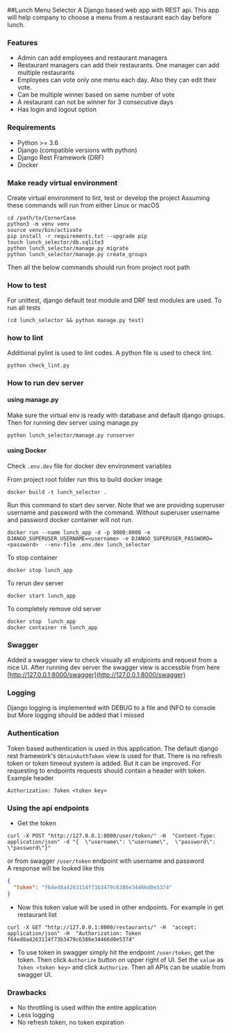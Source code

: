 ##Lunch Menu Selector
A Django based web app with REST api. This app will help company to choose a menu from a 
restaurant each day before lunch.

### Features
* Admin can add employees and restaurant managers
* Restaurant managers can add their restaurants. One manager can add multiple restaurants
* Employees can vote only one menu each day. Also they can edit their vote.
* Can be multiple winner based on same number of vote
* A restaurant can not be winner for 3 consecutive days
* Has login and logout option

### Requirements
* Python >= 3.6
* Django (compatible versions with python)
* Django Rest Framework (DRF) 
* Docker

### Make ready virtual environment
Create virtual environment to lint, test or develop the project
Assuming these commands will run from either Linux or macOS
```shell
cd /path/to/CornerCase
python3 -m venv venv
source venv/bin/activate
pip install -r requirements.txt --upgrade pip
touch lunch_selector/db.sqlite3
python lunch_selector/manage.py migrate
python lunch_selector/manage.py create_groups

```
Then all the below commands should run from project root path

### How to test
For unittest, django default test module and DRF test modules are used. To run all tests
```shell
(cd lunch_selector && python manage.py test)
```
### how to lint
Additional pylint is used to lint codes. A python file is used to check lint.
```shell
python check_lint.py
```

### How to run dev server
#### using manage.py
Make sure the virtual env is ready with database and default django groups.
Then for running dev server using manage.py
```shell
python lunch_selector/manage.py runserver
```

#### using Docker
Check `.env.dev` file for docker dev environment variables    

From project root folder run this to build docker image
```shell
docker build -t lunch_selector .
```

Run this command to start dev server.
Note that we are providing superuser username and password with the command.
Without superuser username and password docker container will not run.
```shell
docker run --name lunch_app -d -p 8000:8000 -e DJANGO_SUPERUSER_USERNAME=<username> -e DJANGO_SUPERUSER_PASSWORD=<password>  --env-file .env.dev lunch_selector
```

To stop container
```shell
docker stop lunch_app
```

To rerun dev server
```shell
docker start lunch_app
```

To completely remove old server
```shell
docker stop  lunch_app
docker container rm lunch_app
```

### Swagger
Added a swagger view to check visually all endpoints and request from a 
nice UI. After running dev server the swagger view is accessble from here    
[http://127.0.0.1:8000/swagger](http://127.0.0.1:8000/swagger)

### Logging
Django logging is implemented with DEBUG to a file and INFO to console but
More logging should be added that I missed

### Authentication
Token based authentication is used in this application. The default django rest framework's `ObtainAuthToken` view is used for that.
There is no refresh token or token timeout system is added. But it can be improved. 
For requesting to endpoints requests should contain a header with token. Example header
```
Authorization: Token <token key>
```

### Using the api endpoints
* Get the token
```shell
curl -X POST "http://127.0.0.1:8000/user/token/" -H  "Content-Type: application/json" -d "{  \"username\": \"username\",  \"password\": \"password\"}"
```
or from swagger `/user/token` endpoint with username and password    
A response will be looked like this   
```json
{
  "token": "f64ed8a4263114f73b3479c6386e34466d0e5374"
}
```
* Now this token value will be used in other endpoints. For example in get restaurant list 
```shell
curl -X GET "http://127.0.0.1:8000/restaurants/" -H  "accept: application/json" -H  "Authorization: Token f64ed8a4263114f73b3479c6386e34466d0e5374"
```
* To use token in swagger simply hit the endpoint `/user/token`, get the token. 
  Then click `Authorize` button on upper right of UI. Set the `value` as
  `Token <token key>` and click `Authorize`. Then all APIs can be usable from swagger UI.
  
  

### Drawbacks
* No throttling is used within the entire application
* Less logging
* No refresh token, no token expiration